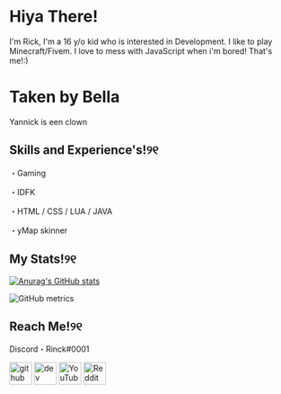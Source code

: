 # Hiya There! 
I'm Rick, I'm a 16 y/o kid who is interested in Development. I like to play Minecraft/Fivem. I love to mess with JavaScript when i'm bored! That's me!:)

# Taken by Bella
Yannick is een clown

## Skills and Experience's!୨୧
・Gaming

・IDFK

・HTML / CSS / LUA / JAVA

・yMap skinner

## My Stats!୨୧

[![Anurag's GitHub stats](https://github-readme-stats.vercel.app/api?username=Rinckk)](https://github.com/anuraghazra/github-readme-stats)

![GitHub metrics](https://metrics.lecoq.io/Rinckk)

## Reach Me!୨୧

Discord・Rinck#0001

[<img src='https://cdn.jsdelivr.net/npm/simple-icons@3.0.1/icons/github.svg' alt='github' height='40'>](https://github.com/Rinckk)  [<img src='https://cdn.jsdelivr.net/npm/simple-icons@3.0.1/icons/dev-dot-to.svg' alt='dev' height='40'>](https://dev.to/Rinckk)  [<img src='https://cdn.jsdelivr.net/npm/simple-icons@3.0.1/icons/youtube.svg' alt='YouTube' height='40'>](https://www.youtube.com/channel/UCYpB4srnRgaVPHVWck7CJ0Q)  [<img src='https://cdn.jsdelivr.net/npm/simple-icons@3.0.1/icons/reddit.svg' alt='Reddit' height='40'>](https://www.reddit.com/user/RealRinck)  
